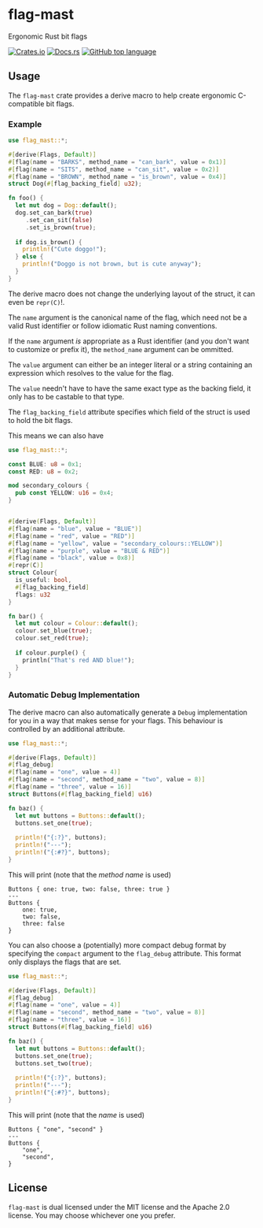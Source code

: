 # flag-mast

Ergonomic Rust bit flags

[![Crates.io](https://img.shields.io/crates/v/flag-mast)](https://crates.io/crates/flag-mast)
[![Docs.rs](https://docs.rs/flag-mast/badge.svg)](https://docs.rs/flag-mast)
[![GitHub top language](https://img.shields.io/github/languages/top/toshokan/flag-mast)](https://github.com/toshokan/flag-mast)


## Usage
The `flag-mast` crate provides a derive macro to help create ergonomic C-compatible bit flags.

### Example
```rust
use flag_mast::*;

#[derive(Flags, Default)]
#[flag(name = "BARKS", method_name = "can_bark", value = 0x1)]
#[flag(name = "SITS", method_name = "can_sit", value = 0x2)]
#[flag(name = "BROWN", method_name = "is_brown", value = 0x4)]
struct Dog(#[flag_backing_field] u32);

fn foo() {
  let mut dog = Dog::default();
  dog.set_can_bark(true)
     .set_can_sit(false)
     .set_is_brown(true);
	 
  if dog.is_brown() {
    println!("Cute doggo!");
  } else {
    println!("Doggo is not brown, but is cute anyway");
  }
}
```

The derive macro does not change the underlying layout of the struct, it can even be `repr(C)`!.

The `name` argument is the canonical name of the flag, which need not be a valid Rust identifier or follow idiomatic Rust naming conventions.

If the `name` argument _is_ appropriate as a Rust identifier (and you don't want to customize or prefix it), the `method_name` argument can be ommitted.

The `value` argument can either be an integer literal or a string containing an expression which resolves to the value for the flag.

The `value` needn't have to have the same exact type as the backing field, it only has to be castable to that type.

The `flag_backing_field` attribute specifies which field of the struct is used to hold the bit flags.

This means we can also have
```rust
use flag_mast::*;

const BLUE: u8 = 0x1;
const RED: u8 = 0x2;

mod secondary_colours {
  pub const YELLOW: u16 = 0x4;
}


#[derive(Flags, Default)]
#[flag(name = "blue", value = "BLUE")]
#[flag(name = "red", value = "RED")]
#[flag(name = "yellow", value = "secondary_colours::YELLOW")]
#[flag(name = "purple", value = "BLUE & RED")]
#[flag(name = "black", value = 0x8)]
#[repr(C)]
struct Colour{
  is_useful: bool,
  #[flag_backing_field] 
  flags: u32
}

fn bar() {
  let mut colour = Colour::default();
  colour.set_blue(true);
  colour.set_red(true);
  
  if colour.purple() {
    println("That's red AND blue!");
  }
}
```

### Automatic Debug Implementation

The derive macro can also automatically generate a `Debug` implementation for you in a way that makes sense for your flags.
This behaviour is controlled by an additional attribute.

```rust
use flag_mast::*;

#[derive(Flags, Default)]
#[flag_debug]
#[flag(name = "one", value = 4)]
#[flag(name = "second", method_name = "two", value = 8)]
#[flag(name = "three", value = 16)]
struct Buttons(#[flag_backing_field] u16)

fn baz() {
  let mut buttons = Buttons::default();
  buttons.set_one(true);
  
  println!("{:?}", buttons);
  println!("---");
  println!("{:#?}", buttons);
}
```

This will print (note that the _method name_ is used)
```
Buttons { one: true, two: false, three: true }
---
Buttons {
    one: true,
    two: false,
    three: false
}
```

You can also choose a (potentially) more compact debug format by specifying the `compact` argument to the `flag_debug` attribute.
This format only displays the flags that are set.

```rust
use flag_mast::*;

#[derive(Flags, Default)]
#[flag_debug]
#[flag(name = "one", value = 4)]
#[flag(name = "second", method_name = "two", value = 8)]
#[flag(name = "three", value = 16)]
struct Buttons(#[flag_backing_field] u16)

fn baz() {
  let mut buttons = Buttons::default();
  buttons.set_one(true);
  buttons.set_two(true);
  
  println!("{:?}", buttons);
  println!("---");
  println!("{:#?}", buttons);
}
```

This will print (note that the _name_ is used)
```
Buttons { "one", "second" }
---
Buttons {
    "one",
    "second",
}
```

## License
`flag-mast` is dual licensed under the MIT license and the Apache 2.0 license. You may choose whichever one you prefer.
